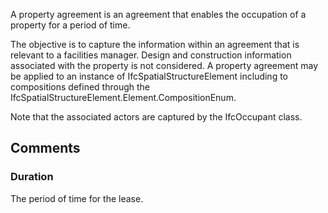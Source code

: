 A property agreement is an agreement that enables the occupation of a property for a period of time.

<!-- end of short definition -->


The objective is to capture the information within an agreement that is relevant to a facilities manager. Design and construction information associated with the property is not considered. A property agreement may be applied to an instance of IfcSpatialStructureElement including to compositions defined through the IfcSpatialStructureElement.Element.CompositionEnum.

Note that the associated actors are captured by the IfcOccupant class.


## Comments

### Duration

The period of time for the lease.

